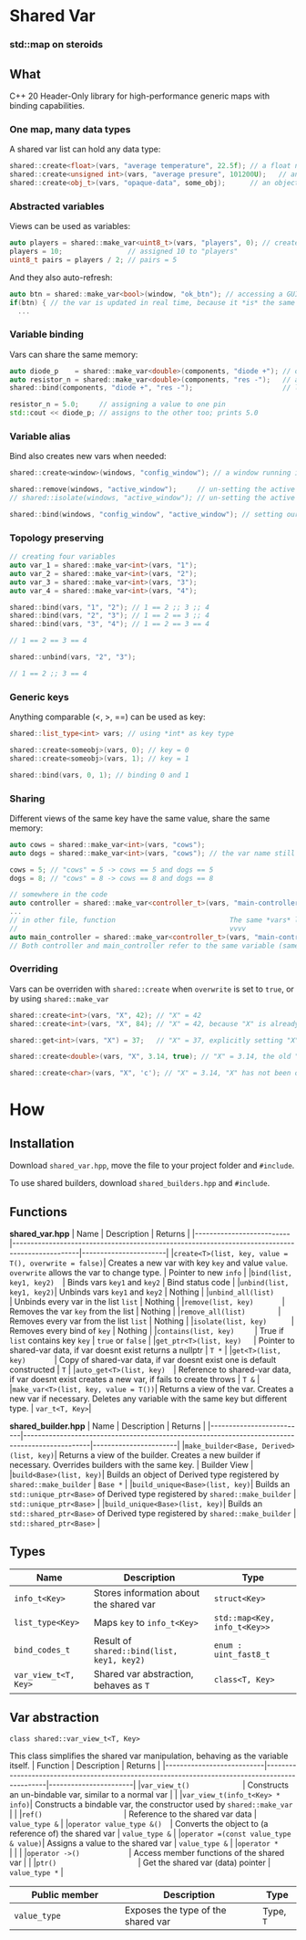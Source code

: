 # Shared Var
### std::map on steroids

## What

C++ 20 Header-Only library for high-performance generic maps with binding capabilities.

### One map, many data types
A shared var list can hold any data type:
```cpp
shared::create<float>(vars, "average temperature", 22.5f); // a float named average temperature
shared::create<unsigned int>(vars, "average presure", 101200U);   // an unsigned int named average pressure
shared::create<obj_t>(vars, "opaque-data", some_obj);      // an object named opaque-data
```

### Abstracted variables
Views can be used as variables:
```cpp
auto players = shared::make_var<uint8_t>(vars, "players", 0); // created a shared var named players
players = 10;                // assigned 10 to "players"
uint8_t pairs = players / 2; // pairs = 5
```
And they also auto-refresh:
```cpp
auto btn = shared::make_var<bool>(window, "ok_btn"); // accessing a GUI object
if(btn) { // the var is updated in real time, because it *is* the same var
  ...
```

### Variable binding
Vars can share the same memory:
```cpp
auto diode_p    = shared::make_var<double>(components, "diode +"); // oh look an electrical pin
auto resistor_n = shared::make_var<double>(components, "res -");   // and another pin
shared::bind(components, "diode +", "res -");                      // lets connect both

resistor_n = 5.0;     // assigning a value to one pin
std::cout << diode_p; // assigns to the other too; prints 5.0
```

### Variable alias
Bind also creates new vars when needed:
```cpp
shared::create<window>(windows, "config_window"); // a window running in the background

shared::remove(windows, "active_window");     // un-setting the active window
// shared::isolate(windows, "active_window"); // un-setting the active window (removing all binds)

shared::bind(windows, "config_window", "active_window"); // setting our config window as the active window
```

### Topology preserving
```cpp
// creating four variables
auto var_1 = shared::make_var<int>(vars, "1");
auto var_2 = shared::make_var<int>(vars, "2");
auto var_3 = shared::make_var<int>(vars, "3");
auto var_4 = shared::make_var<int>(vars, "4");

shared::bind(vars, "1", "2"); // 1 == 2 ;; 3 ;; 4
shared::bind(vars, "2", "3"); // 1 == 2 == 3 ;; 4
shared::bind(vars, "3", "4"); // 1 == 2 == 3 == 4

// 1 == 2 == 3 == 4

shared::unbind(vars, "2", "3");

// 1 == 2 ;; 3 == 4

```

### Generic keys
Anything comparable (<, >, ==) can be used as key:
```cpp
shared::list_type<int> vars; // using *int* as key type

shared::create<someobj>(vars, 0); // key = 0
shared::create<someobj>(vars, 1); // key = 1

shared::bind(vars, 0, 1); // binding 0 and 1
```

### Sharing
Different views of the same key have the same value, share the same memory:
```cpp
auto cows = shared::make_var<int>(vars, "cows");
auto dogs = shared::make_var<int>(vars, "cows"); // the var name still "cows"

cows = 5; // "cows" = 5 -> cows == 5 and dogs == 5
dogs = 8; // "cows" = 8 -> cows == 8 and dogs == 8
```
```cpp
// somewhere in the code
auto controller = shared::make_var<controller_t>(vars, "main-controller");
...
// in other file, function                            The same *vars* list
//                                                    vvvv
auto main_controller = shared::make_var<controller_t>(vars, "main-controller");
// Both controller and main_controller refer to the same variable (same memory address).
```

### Overriding
Vars can be overriden with `shared::create` when `overwrite` is set to `true`, or by using `shared::make_var`
```cpp
shared::create<int>(vars, "X", 42); // "X" = 42
shared::create<int>(vars, "X", 84); // "X" = 42, because "X" is already initialized

shared::get<int>(vars, "X") = 37;   // "X" = 37, explicitly setting "X"

shared::create<double>(vars, "X", 3.14, true); // "X" = 3.14, the old "X" has been deleted

shared::create<char>(vars, "X", 'c'); // "X" = 3.14, "X" has not been overwriten
```

# How
## Installation
Download `shared_var.hpp`, move the file to your project folder and `#include`.

To use shared builders, download `shared_builders.hpp` and `#include`.

## Functions
**shared_var.hpp**
| Name                     | Description                                                                                    | Returns               |
|--------------------------|------------------------------------------------------------------------------------------------|-----------------------|
|`create<T>(list, key, value = T(), overwrite = false)`| Creates a new var with key `key` and value `value`. `overwrite` allows the var to change type. | Pointer to new `info` |
|`bind(list, key1, key2)  `| Binds vars `key1` and `key2`                                                                   | Bind status code      |
|`unbind(list, key1, key2)`| Unbinds vars `key1` and `key2`                                                                 | Nothing               |
|`unbind_all(list)        `| Unbinds every var in the list `list`                                                           | Nothing               |
|`remove(list, key)       `| Removes the var `key` from the list                                                            | Nothing               |
|`remove_all(list)        `| Removes every var from the list `list`                                                         | Nothing               |
|`isolate(list, key)      `| Removes every bind of `key`                                                                    | Nothing               |
|`contains(list, key)     `| True if `list` contains key `key`                                                              | `true` or `false`     |
|`get_ptr<T>(list, key)   `| Pointer to shared-var data, if var doesnt exist returns a nullptr                              | `T *`                 |
|`get<T>(list, key)       `| Copy of shared-var data, if var doesnt exist one is default constructed                        | `T`                   |
|`auto_get<T>(list, key)  `| Reference to shared-var data, if var doesnt exist creates a new var, if fails to create throws | `T &`                 |
|`make_var<T>(list, key, value = T())`| Returns a view of the var. Creates a new var if necessary. Deletes any variable with the same key but different type. | `var_t<T, Key>`|
<!--- |`make_func<FuncPtr, Key> `| Returns a view of the (func) var. Creates a new var if necessary. Deletes any variable with the same key but different type. | Func View | -->
<!--- |`get_func<FuncPtr>(list, key)`| Returns the function pointer | `FuncPtr` | -->
<!--- |`call<FuncPtr>(list, key, args...)`| Calls the function, returns the value returned by the function. | Varies | -->

**shared_builder.hpp**
| Name                     | Description                                                                                    | Returns               |
|--------------------------|------------------------------------------------------------------------------------------------|-----------------------|
|`make_builder<Base, Derived>(list, key)`| Returns a view of the builder. Creates a new builder if necessary. Overrides builders with the same key. | Builder View |
|`build<Base>(list, key)`| Builds an object of Derived type registered by `shared::make_builder` | `Base *` |
|`build_unique<Base>(list, key)`| Builds an `std::unique_ptr<Base>` of Derived type registered by `shared::make_builder` | `std::unique_ptr<Base>` |
|`build_unique<Base>(list, key)`| Builds an `std::shared_ptr<Base>` of Derived type registered by `shared::make_builder` | `std::shared_ptr<Base>` |

## Types
| Name               | Description                                     | Type                       |
|--------------------|-------------------------------------------------|----------------------------|
|`info_t<Key>       `| Stores information about the shared var         |`struct<Key>               `|
|`list_type<Key>    `| Maps `key` to `info_t<Key>`                     |`std::map<Key, info_t<Key>>`|
|`bind_codes_t      `| Result of `shared::bind(list, key1, key2)`      |`enum : uint_fast8_t       `|
|`var_view_t<T, Key>`| Shared var abstraction, behaves as `T`     |`class<T, Key>             `|

## Var abstraction
`class shared::var_view_t<T, Key>`

This class simplifies the shared var manipulation, behaving as the variable itself.
| Function                  | Description                                                                                    | Returns               |
|---------------------------|------------------------------------------------------------------------------------------------|-----------------------|
|`var_view_t()             `| Constructs an un-bindable var, similar to a normal var                                         |                       |
|`var_view_t(info_t<Key> * info)`| Constructs a bindable var, the constructor used by `shared::make_var`                          |                       |
|`ref()                    `| Reference to the shared var data                                                               | `value_type &`        |
|`operator value_type &()  `| Converts the object to (a reference of) the shared var                                         | `value_type &`        |
|`operator =(const value_type & value)`| Assigns a value to the shared var                                                   | `value_type &`        |
|`operator *               `|                                                                                                |                       |
|`operator ->()            `| Access member functions of the shared var                                                      |                       |
|`ptr()                    `| Get the shared var (data) pointer                                                              | `value_type *`        |

| Public member             | Description                                                                                    | Type                  |
|---------------------------|------------------------------------------------------------------------------------------------|-----------------------|
|`value_type               `| Exposes the type of the shared var                                                             | Type, `T`             |
